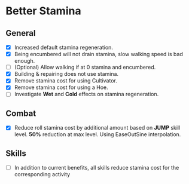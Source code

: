 # Better Stamina
## General
- [X] Increased default stamina regeneration.
- [X] Being encumbered will not drain stamina, slow walking speed is bad enough.
- [ ] \(Optional) Allow walking if at 0 stamina and encumbered.
- [X] Building & repairing does not use stamina.
- [X] Remove stamina cost for using Cultivator.
- [X] Remove stamina cost for using a Hoe.
- [ ] Investigate **Wet** and **Cold** effects on stamina regeneration.

## Combat
- [X] Reduce roll stamina cost by additional amount based on **JUMP** skill level. **50%** reduction at max level. Using EaseOutSine interpolation.

## Skills
- [ ] In addition to current benefits, all skills reduce stamina cost for the corresponding activity
